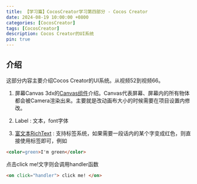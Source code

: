 ```yaml
---
title: 【学习篇】CocosCreator学习第四部分 - Cocos Creator
date: 2024-08-19 10:00:00 +0800
categories: [CocosCreator]
tags: [CocosCreator]
description: Cocos Creator的UI系统
pin: true
---
```


## 介绍
这部分内容主要介绍Cocos Creator的UI系统。从视频52到视频66。

1. 屏幕Canvas
3dx的[Canvas组件](https://docs.cocos.com/creator/3.8/manual/zh/ui-system/components/editor/canvas.html)介绍。Canvas代表屏幕、屏幕内的所有物体都会被Camera渲染出来。主要就是改动画布大小的时候需要在项目设置内修改。

2. Label : 文本，font字体

3. [富文本RichText](https://docs.cocos.com/creator/3.8/manual/zh/ui-system/components/editor/richtext.html) : 支持标签系统，如果需要一段话内的某个字变成红色，则直接使用标签即可，例如
```html
<color=green>I'm green</color>
```
点击click me!文字则会调用handler函数
```html
<on click="handler"> click me! </on>
```



